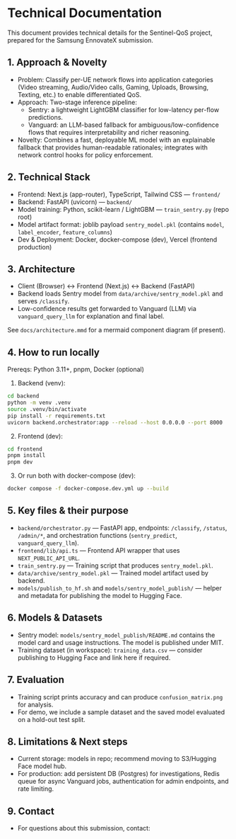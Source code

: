 # Technical Documentation

This document provides technical details for the Sentinel-QoS project, prepared for the Samsung EnnovateX submission.

## 1. Approach & Novelty

- Problem: Classify per-UE network flows into application categories (Video streaming, Audio/Video calls, Gaming, Uploads, Browsing, Texting, etc.) to enable differentiated QoS.
- Approach: Two-stage inference pipeline:
  - Sentry: a lightweight LightGBM classifier for low-latency per-flow predictions.
  - Vanguard: an LLM-based fallback for ambiguous/low-confidence flows that requires interpretability and richer reasoning.
- Novelty: Combines a fast, deployable ML model with an explainable fallback that provides human-readable rationales; integrates with network control hooks for policy enforcement.

## 2. Technical Stack

- Frontend: Next.js (app-router), TypeScript, Tailwind CSS — `frontend/`
- Backend: FastAPI (uvicorn) — `backend/`
- Model training: Python, scikit-learn / LightGBM — `train_sentry.py` (repo root)
- Model artifact format: joblib payload `sentry_model.pkl` (contains `model`, `label_encoder`, `feature_columns`)
- Dev & Deployment: Docker, docker-compose (dev), Vercel (frontend production)

## 3. Architecture

- Client (Browser) ↔ Frontend (Next.js) ↔ Backend (FastAPI)
- Backend loads Sentry model from `data/archive/sentry_model.pkl` and serves `/classify`.
- Low-confidence results get forwarded to Vanguard (LLM) via `vanguard_query_llm` for explanation and final label.

See `docs/architecture.mmd` for a mermaid component diagram (if present).

## 4. How to run locally

Prereqs: Python 3.11+, pnpm, Docker (optional)

1. Backend (venv):
```bash
cd backend
python -m venv .venv
source .venv/bin/activate
pip install -r requirements.txt
uvicorn backend.orchestrator:app --reload --host 0.0.0.0 --port 8000
```

2. Frontend (dev):
```bash
cd frontend
pnpm install
pnpm dev
```

3. Or run both with docker-compose (dev):
```bash
docker compose -f docker-compose.dev.yml up --build
```

## 5. Key files & their purpose

- `backend/orchestrator.py` — FastAPI app, endpoints: `/classify`, `/status`, `/admin/*`, and orchestration functions (`sentry_predict`, `vanguard_query_llm`).
- `frontend/lib/api.ts` — Frontend API wrapper that uses `NEXT_PUBLIC_API_URL`.
- `train_sentry.py` — Training script that produces `sentry_model.pkl`.
- `data/archive/sentry_model.pkl` — Trained model artifact used by backend.
- `models/publish_to_hf.sh` and `models/sentry_model_publish/` — helper and metadata for publishing the model to Hugging Face.

## 6. Models & Datasets

- Sentry model: `models/sentry_model_publish/README.md` contains the model card and usage instructions. The model is published under MIT.
- Training dataset (in workspace): `training_data.csv` — consider publishing to Hugging Face and link here if required.

## 7. Evaluation

- Training script prints accuracy and can produce `confusion_matrix.png` for analysis.
- For demo, we include a sample dataset and the saved model evaluated on a hold-out test split.

## 8. Limitations & Next steps

- Current storage: models in repo; recommend moving to S3/Hugging Face model hub.
- For production: add persistent DB (Postgres) for investigations, Redis queue for async Vanguard jobs, authentication for admin endpoints, and rate limiting.

## 9. Contact

- For questions about this submission, contact: <Team leader email>
